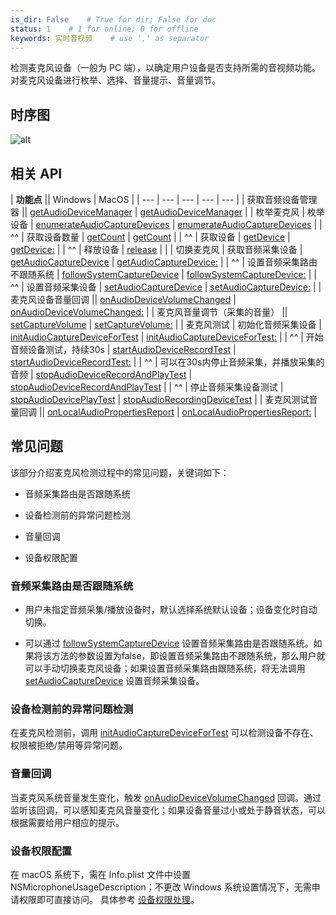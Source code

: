 ```yaml
---
is_dir: False    # True for dir; False for doc
status: 1    # 1 for online; 0 for offline
keywords: 实时音视频    # use ',' as separator
---
```


检测麦克风设备（一般为 PC 端），以确定用户设备是否支持所需的音视频功能。对麦克风设备进行枚举、选择、音量提示、音量调节。

## 时序图

![alt](https://portal.volccdn.com/obj/volcfe/cloud-universal-doc/upload_b6b488cf06dad43a2a65b45c057095c5.png)

## 相关 API

| **功能点** || Windows | MacOS |
| --- | --- | --- | --- | --- |
| 获取音频设备管理器 || [getAudioDeviceManager](Windows-api#IRTCVideo-getaudiodevicemanager) | [getAudioDeviceManager](macOS-api#ByteRTCVideo-getaudiodevicemanager) |
| 枚举麦克风 | 枚举设备 | [enumerateAudioCaptureDevices](Windows-api#IAudioDeviceManager-enumerateaudiocapturedevices) | [enumerateAudioCaptureDevices](macOS-api#ByteRTCAudioDeviceManager-enumerateaudiocapturedevices) |
| ^^ | 获取设备数量 | [getCount](Windows-api#IAudioDeviceCollection-getcount) | [getCount](macOS-api#ByteRTCDeviceCollection-getcount) |
| ^^ | 获取设备 | [getDevice](Windows-api#IAudioDeviceCollection-getdevice) | [getDevice:](macOS-api#ByteRTCDeviceCollection-getdevice-devicename-deviceid) |
| ^^ | 释放设备 | [release](Windows-api#IAudioDeviceCollection-release) |  |
| 切换麦克风 | 获取音频采集设备 | [getAudioCaptureDevice](Windows-api#IAudioDeviceManager-getaudiocapturedevice) | [getAudioCaptureDevice:](macOS-api#ByteRTCAudioDeviceManager-getaudiocapturedevice) |
| ^^ | 设置音频采集路由不跟随系统 | [followSystemCaptureDevice](Windows-api#IAudioDeviceManager-followsystemcapturedevice) | [followSystemCaptureDevice:](macOS-api#ByteRTCAudioDeviceManager-followsystemcapturedevice) |
| ^^ | 设置音频采集设备 | [setAudioCaptureDevice](Windows-api#IAudioDeviceManager-setaudiocapturedevice) | [setAudioCaptureDevice:](macOS-api#ByteRTCAudioDeviceManager-setaudiocapturedevice) |
| 麦克风设备音量回调 || [onAudioDeviceVolumeChanged](Windows-callback#IRTCVideoEventHandler-onaudiodevicevolumechanged) | [onAudioDeviceVolumeChanged:](macOS-callback#ByteRTCVideoDelegate-rtcengine-onaudiodevicevolumechanged-volume-muted) |
| 麦克风音量调节（采集的音量） || [setCaptureVolume](Windows-api#IRTCVideo-setcapturevolume) | [setCaptureVolume:](macOS-api#ByteRTCVideo-setcapturevolume-volume) |
| 麦克风测试 | 初始化音频采集设备 | [initAudioCaptureDeviceForTest](Windows-api#IAudioDeviceManager-initaudiocapturedevicefortest) | [initAudioCaptureDeviceForTest:](macOS-api#ByteRTCAudioDeviceManager-initaudiocapturedevicefortest) |
| ^^ | 开始音频设备测试，持续30s | [startAudioDeviceRecordTest](Windows-api#IAudioDeviceManager-startaudiodevicerecordtest) | [startAudioDeviceRecordTest:](macOS-api#ByteRTCAudioDeviceManager-startaudiodevicerecordtest) |
| ^^ | 可以在30s内停止音频采集，并播放采集的音频 | [stopAudioDeviceRecordAndPlayTest](Windows-api#IAudioDeviceManager-stopaudiodevicerecordandplaytest) | [stopAudioDeviceRecordAndPlayTest](macOS-api#ByteRTCAudioDeviceManager-stopaudiodevicerecordandplaytest) |
| ^^ | 停止音频采集设备测试 | [stopAudioDevicePlayTest](Windows-api#IAudioDeviceManager-stopaudiodeviceplaytest) | [stopAudioRecordingDeviceTest](macOS-api#ByteRTCAudioDeviceManager-stopaudiorecordingdevicetest) |
| 麦克风测试音量回调 || [onLocalAudioPropertiesReport](Windows-callback#IRTCVideoEventHandler-onlocalaudiopropertiesreport) | [onLocalAudioPropertiesReport:](macOS-callback#ByteRTCVideoDelegate-rtcengine-onlocalaudiopropertiesreport) |

## 常见问题

该部分介绍麦克风检测过程中的常见问题，关键词如下：

- 音频采集路由是否跟随系统
	
- 设备检测前的异常问题检测
	
- 音量回调
	
- 设备权限配置
	

### 音频采集路由是否跟随系统

- 用户未指定音频采集/播放设备时，默认选择系统默认设备；设备变化时自动切换。
	
- 可以通过 [followSystemCaptureDevice](Windows-api#IAudioDeviceManager-followsystemcapturedevice) 设置音频采集路由是否跟随系统。如果将该方法的参数设置为false，即设置音频采集路由不跟随系统，那么用户就可以手动切换麦克风设备；如果设置音频采集路由跟随系统，将无法调用 [setAudioCaptureDevice](Windows-api#IAudioDeviceManager-setaudiocapturedevice) 设置音频采集设备。
	

### 设备检测前的异常问题检测

在麦克风检测前，调用 [initAudioCaptureDeviceForTest](Windows-api#IAudioDeviceManager-initaudiocapturedevicefortest) 可以检测设备不存在、权限被拒绝/禁用等异常问题。

### 音量回调

当麦克风系统音量发生变化，触发 [onAudioDeviceVolumeChanged](Windows-callback#IRTCVideoEventHandler-onaudiodevicevolumechanged) 回调。通过监听该回调，可以感知麦克风音量变化；如果设备音量过小或处于静音状态，可以根据需要给用户相应的提示。

### 设备权限配置

在 macOS 系统下，需在 Info.plist 文件中设置 NSMicrophoneUsageDescription；不更改 Windows 系统设置情况下，无需申请权限即可直接访问。
具体参考 [设备权限处理](1157762)。
